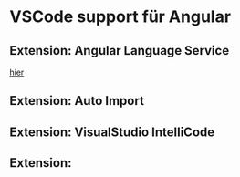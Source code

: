 # VSCode support für Angular
## Extension: Angular Language Service
[hier](https://marketplace.visualstudio.com/items?itemName=Angular.ng-template)
## Extension: Auto Import
## Extension: VisualStudio IntelliCode
## Extension:

